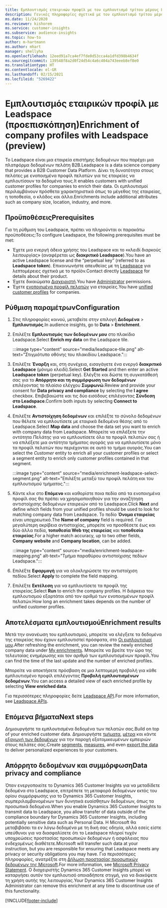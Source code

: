 ```yaml
---
title: Εμπλουτισμός εταιρικών προφίλ με τον εμπλουτισμό τρίτου μέρους Leadspace
description: Γενικές πληροφορίες σχετικά με τον εμπλουτισμό τρίτου μέρους Leadspace.
ms.date: 11/24/2020
ms.reviewer: kishorem
ms.service: customer-insights
ms.subservice: audience-insights
ms.topic: how-to
author: m-hartmann
ms.author: mhart
manager: shellyha
ms.openlocfilehash: 12eed91a7ca4ef7fde0d53cca4a1dfd398b4634f
ms.sourcegitcommit: 139548f8a2d0f24d54c4a6c404a743eeeb8ef8e0
ms.translationtype: HT
ms.contentlocale: el-GR
ms.lasthandoff: 02/15/2021
ms.locfileid: "5269422"
---
```

# <a name="enrichment-of-company-profiles-with-leadspace-preview"></a><span data-ttu-id="8a64c-103">Εμπλουτισμός εταιρικών προφίλ με Leadspace (προεπισκόπηση)</span><span class="sxs-lookup"><span data-stu-id="8a64c-103">Enrichment of company profiles with Leadspace (preview)</span></span>

<span data-ttu-id="8a64c-104">Το Leadspace είναι μια εταιρεία επιστήμης δεδομένων που παρέχει μια πλατφόρμα δεδομένων πελάτη B2B.</span><span class="sxs-lookup"><span data-stu-id="8a64c-104">Leadspace is a data science company that provides a B2B Customer Data Platform.</span></span> <span data-ttu-id="8a64c-105">Δίνει τη δυνατότητα στους πελάτες με ενοποιημένα προφίλ πελατών για τις εταιρείες να εμπλουτίσουν τα δεδομένα τους.</span><span class="sxs-lookup"><span data-stu-id="8a64c-105">It enables customers with unified customer profiles for companies to enrich their data.</span></span> <span data-ttu-id="8a64c-106">Οι εμπλουτισμοί περιλαμβάνουν πρόσθετα χαρακτηριστικά όπως το μέγεθος της εταιρείας, η τοποθεσία, ο κλάδος και άλλα.</span><span class="sxs-lookup"><span data-stu-id="8a64c-106">Enrichments include additional attributes such as company size, location, industry, and more.</span></span>

## <a name="prerequisites"></a><span data-ttu-id="8a64c-107">Προϋποθέσεις</span><span class="sxs-lookup"><span data-stu-id="8a64c-107">Prerequisites</span></span>

<span data-ttu-id="8a64c-108">Για τη ρύθμιση του Leadspace, πρέπει να πληρούνται οι παρακάτω προϋποθέσεις:</span><span class="sxs-lookup"><span data-stu-id="8a64c-108">To configure Leadspace, the following prerequisites must be met:</span></span>

- <span data-ttu-id="8a64c-109">Έχετε μια ενεργή άδεια χρήσης του Leadspace και το «κλειδί διαρκούς λειτουργίας» (αναφέρεται ως **διακριτικό Leadspace**).</span><span class="sxs-lookup"><span data-stu-id="8a64c-109">You have an active Leadspace license and the “perpetual key” (referred to as **Leadspace token**).</span></span> <span data-ttu-id="8a64c-110">Επικοινωνήστε απευθείας με τη [Leadspace](https://www.leadspace.com/products/leadspace-on-demand/) για λεπτομέρειες σχετικά με το προϊόν.</span><span class="sxs-lookup"><span data-stu-id="8a64c-110">Contact directly [Leadspace](https://www.leadspace.com/products/leadspace-on-demand/) for details about their product.</span></span>
- <span data-ttu-id="8a64c-111">Έχετε δικαιώματα [Διαχειριστή](permissions.md#administrator).</span><span class="sxs-lookup"><span data-stu-id="8a64c-111">You have [Administrator](permissions.md#administrator) permissions.</span></span>
- <span data-ttu-id="8a64c-112">Έχετε [ενοποιημένα προφίλ πελατών](customer-profiles.md) για εταιρείες.</span><span class="sxs-lookup"><span data-stu-id="8a64c-112">You have [unified customer profiles](customer-profiles.md) for companies.</span></span>

## <a name="configuration"></a><span data-ttu-id="8a64c-113">Ρύθμιση παραμέτρων</span><span class="sxs-lookup"><span data-stu-id="8a64c-113">Configuration</span></span>

1. <span data-ttu-id="8a64c-114">Στις πληροφορίες κοινού, μεταβείτε στην επιλογή **Δεδομένα** > **Εμπλουτισμός**.</span><span class="sxs-lookup"><span data-stu-id="8a64c-114">In audience insights, go to **Data** > **Enrichment**.</span></span>

1. <span data-ttu-id="8a64c-115">Επιλέξτε **Εμπλουτισμός των δεδομένων μου** στο πλακίδιο Leadspace.</span><span class="sxs-lookup"><span data-stu-id="8a64c-115">Select **Enrich my data** on the Leadspace tile.</span></span>

   :::image type="content" source="media/leadspace-tile.png" alt-text="Στιγμιότυπο οθόνης του πλακιδίου Leadspace.":::

1. <span data-ttu-id="8a64c-117">Επιλέξτε **Έναρξη** και, στη συνέχεια, εισαγάγετε ένα ενεργό **διακριτικό Leadspace** (μόνιμο κλειδί).</span><span class="sxs-lookup"><span data-stu-id="8a64c-117">Select **Get Started** and then enter an active **Leadspace token** (perpetual key).</span></span> <span data-ttu-id="8a64c-118">Ελέγξτε και δώστε τη συγκατάθεσή σας για το **Απόρρητο και τη συμμόρφωση των δεδομένων** επιλέγοντας το πλαίσιο ελέγχου **Συμφωνώ**.</span><span class="sxs-lookup"><span data-stu-id="8a64c-118">Review and provide your consent for **Data privacy and compliance** by selecting the **I agree** checkbox.</span></span> <span data-ttu-id="8a64c-119">Επιβεβαιώστε και τις δύο εισόδους επιλέγοντας **Σύνδεση στο Leadspace**.</span><span class="sxs-lookup"><span data-stu-id="8a64c-119">Confirm both inputs by selecting **Connect to Leadspace**.</span></span>

1. <span data-ttu-id="8a64c-120">Επιλέξτε **Αντιστοίχηση δεδομένων** και επιλέξτε το σύνολο δεδομένων που θέλετε να εμπλουτίσετε με εταιρικά δεδομένα θέσης από το Leadspace.</span><span class="sxs-lookup"><span data-stu-id="8a64c-120">Select **Map data** and choose the data set you want to enrich with company data from Leadspace.</span></span> <span data-ttu-id="8a64c-121">Μπορείτε να επιλέξετε την οντότητα *Πελάτης* για να εμπλουτίσετε όλα τα προφίλ πελατών σας ή να επιλέξετε μια οντότητα τμήματος αγοράς για να εμπλουτίσετε μόνο τα προφίλ πελατών που περιέχονται σε αυτό το τμήμα αγοράς.</span><span class="sxs-lookup"><span data-stu-id="8a64c-121">You can select the *Customer* entity to enrich all your customer profiles or select a segment entity to enrich only customer profiles contained in that segment.</span></span>

   :::image type="content" source="media/enrichment-leadspace-select-segment.png" alt-text="Επιλέξτε μεταξύ του προφίλ πελάτη και του εμπλουτισμού τμήματος.":::

1. <span data-ttu-id="8a64c-123">Κάντε κλικ στο **Επόμενο** και καθορίστε ποια πεδία από τα ενοποιημένα προφίλ σας θα πρέπει να χρησιμοποιηθούν για την αναζήτηση αντιστοίχισης δεδομένων εταιρειών από το Leadspace.</span><span class="sxs-lookup"><span data-stu-id="8a64c-123">Click **Next** and define which fields from your unified profiles should be used to look for matching company data from Leadspace.</span></span> <span data-ttu-id="8a64c-124">Το πεδίο **Όνομα εταιρείας** είναι υποχρεωτικό.</span><span class="sxs-lookup"><span data-stu-id="8a64c-124">The **Name of company** field is required.</span></span> <span data-ttu-id="8a64c-125">Για μεγαλύτερη ακρίβεια αντιστοιχίας, μπορείτε να προσθέσετε έως και δύο άλλα πεδία, **τοποθεσία Web της εταιρείας** και **τοποθεσία εταιρείας**.</span><span class="sxs-lookup"><span data-stu-id="8a64c-125">For a higher match accuracy, up to two other fields, **Company website** and **Company location**, can be added.</span></span>

   :::image type="content" source="media/enrichment-leadspace-mapping.png" alt-text="Τμήμα παραθύρου αντιστοίχισης πεδίων Leadspace.":::
   
1. <span data-ttu-id="8a64c-127">Επιλέξτε **Εφαρμογή** για να ολοκληρώσετε την αντιστοίχιση πεδίου.</span><span class="sxs-lookup"><span data-stu-id="8a64c-127">Select **Apply** to complete the field mapping.</span></span>

1. <span data-ttu-id="8a64c-128">Επιλέξτε **Εκτέλεση** για να εμπλουτίσετε τα προφίλ της εταιρείας.</span><span class="sxs-lookup"><span data-stu-id="8a64c-128">Select **Run** to enrich the company profiles.</span></span> <span data-ttu-id="8a64c-129">Η διάρκεια του εμπλουτισμού εξαρτάται από τον αριθμό των ενοποιημένων προφίλ πελατών.</span><span class="sxs-lookup"><span data-stu-id="8a64c-129">How long an enrichment takes depends on the number of unified customer profiles.</span></span>

## <a name="enrichment-results"></a><span data-ttu-id="8a64c-130">Αποτελέσματα εμπλουτισμού</span><span class="sxs-lookup"><span data-stu-id="8a64c-130">Enrichment results</span></span>

<span data-ttu-id="8a64c-131">Μετά την ανανέωση του εμπλουτισμού, μπορείτε να ελέγξετε τα δεδομένα της εταιρείας που έχουν εμπλουτιστεί πρόσφατα, στο [Οι εμπλουτισμοί μου](enrichment-hub.md).</span><span class="sxs-lookup"><span data-stu-id="8a64c-131">After refreshing the enrichment, you can review the newly enriched company data under [My enrichments](enrichment-hub.md).</span></span> <span data-ttu-id="8a64c-132">Μπορείτε να βρείτε την ώρα της τελευταίας ενημέρωσης και τον αριθμό των εμπλουτισμένων προφίλ.</span><span class="sxs-lookup"><span data-stu-id="8a64c-132">You can find the time of the last update and the number of enriched profiles.</span></span>

<span data-ttu-id="8a64c-133">Μπορείτε να αποκτήσετε πρόσβαση σε μια λεπτομερή προβολή για κάθε εμπλουτισμένο προφίλ επιλέγοντας **Προβολή εμπλουτισμένων δεδομένων**.</span><span class="sxs-lookup"><span data-stu-id="8a64c-133">You can access a detailed view of each enriched profile by selecting **View enriched data**.</span></span>

<span data-ttu-id="8a64c-134">Για περισσότερες πληροφορίες δείτε [Leadspace API](https://support.leadspace.com/hc/en-us/sections/201997649-API).</span><span class="sxs-lookup"><span data-stu-id="8a64c-134">For more information, see [Leadspace APIs](https://support.leadspace.com/hc/en-us/sections/201997649-API).</span></span>

## <a name="next-steps"></a><span data-ttu-id="8a64c-135">Επόμενα βήματα</span><span class="sxs-lookup"><span data-stu-id="8a64c-135">Next steps</span></span>

<span data-ttu-id="8a64c-136">Δημιουργήστε τα εμπλουτισμένα δεδομένα των πελατών σας.</span><span class="sxs-lookup"><span data-stu-id="8a64c-136">Build on top of your enriched customer data.</span></span> <span data-ttu-id="8a64c-137">Δημιουργήστε [τμήματα](segments.md), [μέτρα](measures.md) και κάντε [εξαγωγή των δεδομένων](export-destinations.md) για την παροχή εξατομικευμένων εμπειριών στους πελάτες σας.</span><span class="sxs-lookup"><span data-stu-id="8a64c-137">Create [segments](segments.md), [measures](measures.md), and even [export the data](export-destinations.md) to deliver personalized experiences to your customers.</span></span>

## <a name="data-privacy-and-compliance"></a><span data-ttu-id="8a64c-138">Απόρρητο δεδομένων και συμμόρφωση</span><span class="sxs-lookup"><span data-stu-id="8a64c-138">Data privacy and compliance</span></span>

<span data-ttu-id="8a64c-139">Όταν ενεργοποιείτε το Dynamics 365 Customer Insights για να μεταδίδετε δεδομένα στο Leadspace, επιτρέπετε τη μεταφορά δεδομένων εκτός του ορίου συμμόρφωσης για το Dynamics 365 Customer Insights, συμπεριλαμβανομένων των δυνητικά ευαίσθητων δεδομένων, όπως τα προσωπικά δεδομένα.</span><span class="sxs-lookup"><span data-stu-id="8a64c-139">When you enable Dynamics 365 Customer Insights to transmit data to Leadspace, you allow transfer of data outside of the compliance boundary for Dynamics 365 Customer Insights, including potentially sensitive data such as Personal Data.</span></span> <span data-ttu-id="8a64c-140">Η Microsoft θα μεταβιβάσει τα εν λόγω δεδομένα με τη δική σας οδηγία, αλλά εσείς είστε υπεύθυνοι για να διασφαλίσετε ότι το Leadspace πληροί τυχόν υποχρεώσεις προστασίας προσωπικών δεδομένων ή ασφάλειας που ενδεχομένως διαθέτετε.</span><span class="sxs-lookup"><span data-stu-id="8a64c-140">Microsoft will transfer such data at your instruction, but you are responsible for ensuring that Leadspace meets any privacy or security obligations you may have.</span></span> <span data-ttu-id="8a64c-141">Για περισσότερες πληροφορίες, ανατρέξτε στη [Δήλωση προστασίας προσωπικών δεδομένων της Microsoft](https://go.microsoft.com/fwlink/?linkid=396732).</span><span class="sxs-lookup"><span data-stu-id="8a64c-141">For more information, see [Microsoft Privacy Statement](https://go.microsoft.com/fwlink/?linkid=396732).</span></span>
<span data-ttu-id="8a64c-142">Ο διαχειριστής Dynamics 365 Customer Insights μπορεί να καταργήσει αυτόν τον εμπλουτισό οποιαδήποτε στιγμή, για να διακόψετε τη χρήση αυτής της λειτουργίας.</span><span class="sxs-lookup"><span data-stu-id="8a64c-142">Your Dynamics 365 Customer Insights Administrator can remove this enrichment at any time to discontinue use of this functionality.</span></span>


[!INCLUDE[footer-include](../includes/footer-banner.md)]
